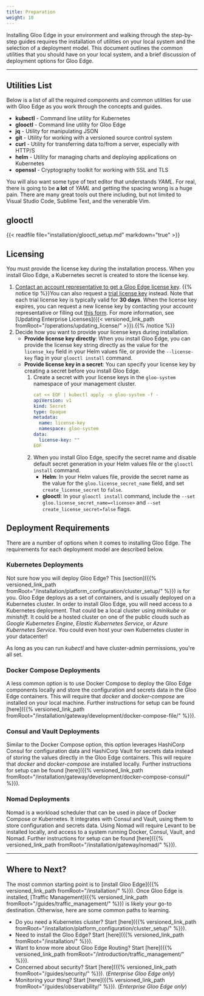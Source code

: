 ```yaml
---
title: Preparation
weight: 10
---
```


Installing Gloo Edge in your environment and walking through the step-by-step guides requires the installation of utilities on your local system and the selection of a deployment model. This document outlines the common utilities that you should have on your local system, and a brief discussion of deployment options for Gloo Edge.

---

## Utilities List

Below is a list of all the required components and common utilities for use with Gloo Edge as you work through the concepts and guides.

- **kubectl** - Command line utility for Kubernetes
- **glooctl** - Command line utility for Gloo Edge
- **jq** - Utility for manipulating JSON
- **git** - Utility for working with a versioned source control system
- **curl** - Utility for transferring data to/from a server, especially with HTTP/S
- **helm** - Utility for managing charts and deploying applications on Kubernetes
- **openssl** - Cryptography toolkit for working with SSL and TLS

You will also want some type of text editor that understands *YAML*. For real, there is going to be **a lot** of *YAML* and getting the spacing wrong is a huge pain. There are many great tools out there including, but not limited to Visual Studio Code, Sublime Text, and the venerable Vim.

## glooctl

{{< readfile file="installation/glooctl_setup.md" markdown="true" >}}

## Licensing

You must provide the license key during the installation process. When you install Gloo Edge, a Kubernetes secret is created to store the license key.

1. [Contact an account representative to get a Gloo Edge license key](https://www.solo.io/company/talk-to-an-expert/). {{% notice tip %}}You can also request a [trial license key](https://www.solo.io/products/gloo/#enterprise-trial) instead. Note that each trial license key is typically valid for **30 days**. When the license key expires, you can request a new license key by contacting your account representative or filling out [this form](https://lp.solo.io/request-trial). For more information, see [Updating Enterprise Licenses]({{< versioned_link_path fromRoot="/operations/updating_license/" >}}).{{% /notice %}}
2. Decide how you want to provide your license keys during installation.
   * **Provide license key directly**: When you install Gloo Edge, you can provide the license key string directly as the value for the `license_key` field in your Helm values file, or provide the `--license-key` flag in your `glooctl install` command.
   * **Provide license key in a secret**: You can specify your license key by creating a secret before you install Gloo Edge.
     1. Create a secret with your license keys in the `gloo-system` namespace of your management cluster.
        ```yaml
        cat << EOF | kubectl apply -n gloo-system -f -
        apiVersion: v1
        kind: Secret
        type: Opaque
        metadata:
          name: license-key
          namespace: gloo-system
        data:
          license-key: ""
        EOF
        ```
     2. When you install Gloo Edge, specify the secret name and disable default secret generation in your Helm values file or the `glooctl install` command.
        * **Helm**: In your Helm values file, provide the secret name as the value for the `gloo.license_secret_name` field, and set `create_license_secret` to `false`.
        * **glooctl**: In your `glooctl install` command, include the `--set gloo.license_secret_name=<license>` and `--set create_license_secret=false` flags.

## Deployment Requirements

There are a number of options when it comes to installing Gloo Edge. The requirements for each deployment model are described below.

### Kubernetes Deployments

Not sure how you will deploy Gloo Edge? This [section]({{% versioned_link_path fromRoot="/installation/platform_configuration/cluster_setup/" %}}) is for you. Gloo Edge deploys as a set of containers, and is usually deployed on a Kubernetes cluster. In order to install Gloo Edge, you will need access to a Kubernetes deployment. That could be a local cluster using *minikube* or *minishift*. It could be a hosted cluster on one of the public clouds such as *Google Kubernetes Engine*, *Elastic Kubernetes Service*, or *Azure Kubernetes Service*. You could even host your own Kubernetes cluster in your datacenter! 

As long as you can run *kubectl* and have cluster-admin permissions, you're all set.

### Docker Compose Deployments

A less common option is to use Docker Compose to deploy the Gloo Edge components locally and store the configuration and secrets data in the Gloo Edge containers. This will require that *docker* and *docker-compose* are installed on your local machine. Further instructions for setup can be found [here]({{% versioned_link_path fromRoot="/installation/gateway/development/docker-compose-file/" %}}).

### Consul and Vault Deployments

Similar to the Docker Compose option, this option leverages HashiCorp Consul for configuration data and HashiCorp Vault for secrets data instead of storing the values directly in the Gloo Edge containers. This will require that *docker* and *docker-compose* are installed locally. Further instructions for setup can be found [here]({{% versioned_link_path fromRoot="/installation/gateway/development/docker-compose-consul/" %}}).

### Nomad Deployments

Nomad is a workload scheduler that can be used in place of Docker Compose or Kubernetes. It integrates with Consul and Vault, using them to store configuration and secrets data. Using Nomad will require Levant to be installed locally, and access to a system running Docker, Consul, Vault, and Nomad. Further instructions for setup can be found [here]({{% versioned_link_path fromRoot="/installation/gateway/nomad/" %}}).

---

## Where to Next?

The most common starting point is to [install Gloo Edge]({{% versioned_link_path fromRoot="/installation/" %}}). Once Gloo Edge is installed, [Traffic Management]({{% versioned_link_path fromRoot="/guides/traffic_management/" %}}) is likely your go-to destination.  Otherwise, here are some common paths to learning.

- Do you need a Kubernetes cluster? Start [here]({{% versioned_link_path fromRoot="/installation/platform_configuration/cluster_setup/" %}}).
- Need to install the Gloo Edge? Start [here]({{% versioned_link_path fromRoot="/installation/" %}}).
- Want to know more about Gloo Edge Routing? Start [here]({{% versioned_link_path fromRoot="/introduction/traffic_management/" %}}).
- Concerned about security? Start [here]({{% versioned_link_path fromRoot="/guides/security/" %}}). (*Enterprise Gloo Edge only*)
- Monitoring your thing? Start [here]({{% versioned_link_path fromRoot="/guides/observability/" %}}). (*Enterprise Gloo Edge only*)